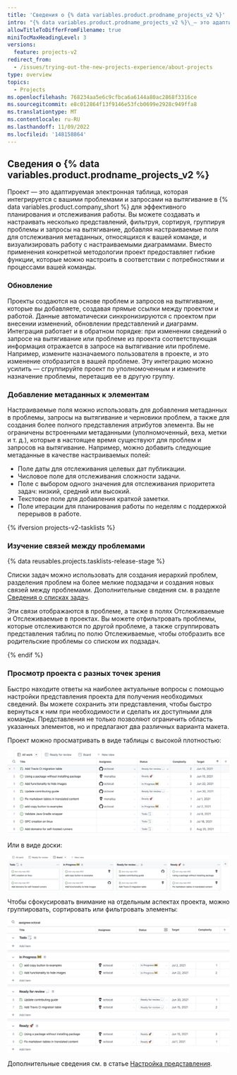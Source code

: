 ```yaml
---
title: 'Сведения о {% data variables.product.prodname_projects_v2 %}'
intro: "{% data variables.product.prodname_projects_v2 %}\_— это адаптируемый гибкий инструмент для планирования и отслеживания работы в {% data variables.product.company_short %}."
allowTitleToDifferFromFilename: true
miniTocMaxHeadingLevel: 3
versions:
  feature: projects-v2
redirect_from:
  - /issues/trying-out-the-new-projects-experience/about-projects
type: overview
topics:
  - Projects
ms.openlocfilehash: 768234aa5e6c9cfbca6a6144a80ac2868f3316ce
ms.sourcegitcommit: e8c012864f13f9146e53fcb0699e2928c949ffa8
ms.translationtype: MT
ms.contentlocale: ru-RU
ms.lasthandoff: 11/09/2022
ms.locfileid: '148158864'
---
```

## Сведения о {% data variables.product.prodname_projects_v2 %}

Проект — это адаптируемая электронная таблица, которая интегрируется с вашими проблемами и запросами на вытягивание в {% data variables.product.company_short %} для эффективного планирования и отслеживания работы. Вы можете создавать и настраивать несколько представлений, фильтруя, сортируя, группируя проблемы и запросы на вытягивание, добавляя настраиваемые поля для отслеживания метаданных, относящихся к вашей команде, и визуализировать работу с настраиваемыми диаграммами. Вместо применения конкретной методологии проект предоставляет гибкие функции, которые можно настроить в соответствии с потребностями и процессами вашей команды.

### Обновление

Проекты создаются на основе проблем и запросов на вытягивание, которые вы добавляете, создавая прямые ссылки между проектом и работой. Данные автоматически синхронизируются с проектом при внесении изменений, обновлении представлений и диаграмм. Интеграция работает и в обратном порядке: при изменении сведений о запросе на вытягивание или проблеме из проекта соответствующая информация отражается в запросе на вытягивание или проблеме. Например, измените назначаемого пользователя в проекте, и это изменение отобразится в вашей проблеме. Эту интеграцию можно усилить — сгруппируйте проект по уполномоченным и измените назначение проблемы, перетащив ее в другую группу.

### Добавление метаданных к элементам

Настраиваемые поля можно использовать для добавления метаданных в проблемы, запросы на вытягивание и черновики проблем, а также для создания более полного представления атрибутов элемента. Вы не ограничены встроенными метаданными (уполномоченный, веха, метки и т. д.), которые в настоящее время существуют для проблем и запросов на вытягивание. Например, можно добавить следующие метаданные в качестве настраиваемых полей:

- Поле даты для отслеживания целевых дат публикации.
- Числовое поле для отслеживания сложности задачи.
- Поле с выбором одного значения для отслеживания приоритета задач: низкий, средний или высокий.
- Текстовое поле для добавления краткой заметки.
- Поле итерации для планирования работы по неделям с поддержкой перерывов в работе.

{% ifversion projects-v2-tasklists %}

### Изучение связей между проблемами

{% data reusables.projects.tasklists-release-stage %}

Списки задач можно использовать для создания иерархий проблем, разделения проблем на более мелкие подзадачи и создания новых связей между проблемами. Дополнительные сведения см. в разделе [Сведения о списках задач](/issues/tracking-your-work-with-issues/about-tasklists).

Эти связи отображаются в проблеме, а также в полях Отслеживаемые и Отслеживаемые в проектах. Вы можете отфильтровать проблемы, которые отслеживаются по другой проблеме, а также сгруппировать представления таблиц по полю Отслеживаемые, чтобы отобразить все родительские проблемы со списком их подзадач.

{% endif %}

### Просмотр проекта с разных точек зрения

Быстро находите ответы на наиболее актуальные вопросы с помощью настройки представления проекта для получения необходимых сведений. Вы можете сохранить эти представления, чтобы быстро вернуться к ним при необходимости и сделать их доступными для команды. Представления не только позволяют ограничить область указанных элементов, но и предлагают два различных варианта макета.

Проект можно просматривать в виде таблицы с высокой плотностью:

![Таблица проекта](/assets/images/help/issues/projects_table.png)

Или в виде доски:

![Доска проекта](/assets/images/help/issues/projects_board.png)

Чтобы сфокусировать внимание на отдельным аспектах проекта, можно группировать, сортировать или фильтровать элементы:

![Представление проекта](/assets/images/help/issues/project_view.png)

Дополнительные сведения см. в статье [Настройка представления](/issues/planning-and-tracking-with-projects/customizing-views-in-your-project/customizing-a-view).
